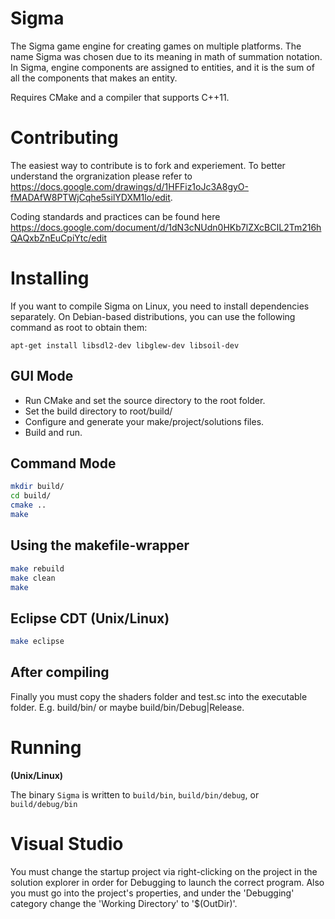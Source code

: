 Sigma
===

The Sigma game engine for creating games on multiple platforms. The name Sigma was chosen due to its meaning in math of summation notation. In Sigma, engine components are assigned to entities, and it is the sum of all the components that makes an entity.

Requires CMake and a compiler that supports C++11.


Contributing
===
The easiest way to contribute is to fork and experiement. To better understand the orgranization please refer to https://docs.google.com/drawings/d/1HFFiz1oJc3A8gyO-fMADAfW8PTWjCqhe5silYDXM1lo/edit. 

Coding standards and practices can be found here https://docs.google.com/document/d/1dN3cNUdn0HKb7lZXcBCIL2Tm216hQAQxbZnEuCpiYtc/edit

Installing
===

If you want to compile Sigma on Linux, you need to install dependencies separately. On Debian-based distributions, you can use the following command as root to obtain them:

    apt-get install libsdl2-dev libglew-dev libsoil-dev

GUI Mode
---

* Run CMake and set the source directory to the root folder.
* Set the build directory to root/build/
* Configure and generate your make/project/solutions files.
* Build and run.

Command Mode
---

```sh
mkdir build/
cd build/
cmake ..
make
```


Using the makefile-wrapper
---

```sh
make rebuild
make clean
make
```

Eclipse CDT (Unix/Linux)
---

```sh
make eclipse
```

After compiling
---

Finally you must copy the shaders folder and test.sc into the executable folder. E.g. build/bin/ or maybe build/bin/Debug|Release.

Running
===

__(Unix/Linux)__

The binary `Sigma` is written to `build/bin`, `build/bin/debug`, or `build/debug/bin`

Visual Studio
===
You must change the startup project via right-clicking on the project in the solution explorer in order for Debugging to launch the correct program.
Also you must go into the project's properties, and under the 'Debugging' category change the 'Working Directory' to '$(OutDir)'.
